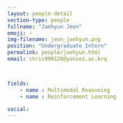 ```yaml
---
layout: people-detail
section-type: people
fullname: "Jaehyun Jeon"
emoji: ⚡
img-filename: jeon_jaehyun.png
position: "Undergraduate Intern"
permalink: people/jaehyun.html
email: chris990126@yonsei.ac.krq



fields:
    - name : Multimodal Reasoning
    - name : Reinforcement Learning

social:
---
```

